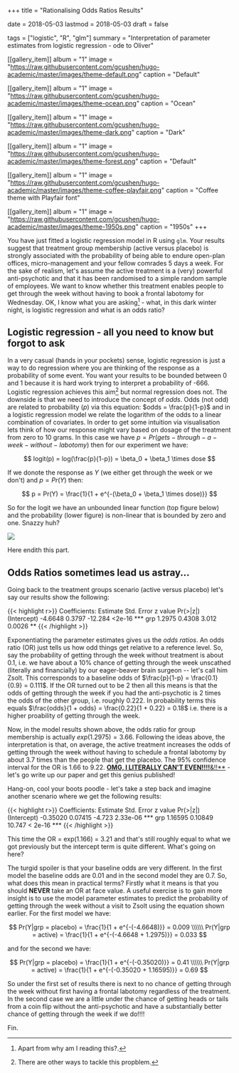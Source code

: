 +++
title = "Rationalising Odds Ratios Results"

date = 2018-05-03
lastmod = 2018-05-03
draft = false


tags = ["logistic", "R", "glm"]
summary = "Interpretation of parameter estimates from logistic regression - ode to Oliver"


[[gallery_item]]
album = "1"
image = "https://raw.githubusercontent.com/gcushen/hugo-academic/master/images/theme-default.png"
caption = "Default"

[[gallery_item]]
album = "1"
image = "https://raw.githubusercontent.com/gcushen/hugo-academic/master/images/theme-ocean.png"
caption = "Ocean"

[[gallery_item]]
album = "1"
image = "https://raw.githubusercontent.com/gcushen/hugo-academic/master/images/theme-dark.png"
caption = "Dark"

[[gallery_item]]
album = "1"
image = "https://raw.githubusercontent.com/gcushen/hugo-academic/master/images/theme-forest.png"
caption = "Default"

[[gallery_item]]
album = "1"
image = "https://raw.githubusercontent.com/gcushen/hugo-academic/master/images/theme-coffee-playfair.png"
caption = "Coffee theme with Playfair font"

[[gallery_item]]
album = "1"
image = "https://raw.githubusercontent.com/gcushen/hugo-academic/master/images/theme-1950s.png"
caption = "1950s"
+++


You have just fitted a logistic regression model in R using `glm`. Your results suggest that treatment group membership (active versus placebo) is strongly associated with the probability of being able to endure open-plan offices, micro-management and your fellow comrades 5 days a week. For the sake of realism, let's assume the active treatment is a (very) powerful anti-psychotic and that it has been randomised to a simple random sample of employees. We want to know whether this treatment enables people to get through the week without having to book a frontal labotomy for Wednesday. OK, I know what you are asking[^1] - what, in this dark winter night, is logistic regression and what is an odds ratio? 

## Logistic regression - all you need to know but forgot to ask

In a very casual (hands in your pockets) sense, logistic regression is just a way to do regression where you are thinking of the response as a probability of some event. You want your results to be bounded between 0 and 1 because it is hard work trying to interpret a probability of -666. Logistic regression achieves this aim[^2] but normal regression does not. The downside is that we need to introduce the concept of *odds*. Odds (not odd) are related to probability ($p$) via this equation: $odds = \frac{p}{1-p}$ and in a logistic regression model we relate the logarithm of the odds to a linear combination of covariates. In order to get some intuition via visualisation lets think of how our response might vary based on dosage of the treatment from zero to 10 grams. In this case we have $p = Pr(gets-through-a-week-without-labotomy)$ then for our experiment we have:

$$
logit(p) = log(\frac{p}{1-p}) = \beta_0 + \beta_1 \times dose
$$

If we donote the response as $Y$ (we either get through the week or we don't) and $p = Pr(Y)$ then:

$$
p = Pr(Y) = \frac{1}{1 + e^{-(\beta_0 + \beta_1 \times dose)}}
$$ 

So for the logit we have an unbounded linear function (top figure below) and the probability (lower figure) is non-linear that is bounded by zero and one. Snazzy huh?

![](/media/logisORBig01.png)

Here endith this part.

## Odds Ratios sometimes lead us astray...

Going back to the treatment groups scenario (active versus placebo) let's say our results show the following:

{{< highlight r>}}
Coefficients:
            Estimate Std. Error z value Pr(>|z|)    
(Intercept)  -4.6648     0.3797 -12.284   <2e-16 ***
grp           1.2975     0.4308   3.012   0.0026 ** 
{{< /highlight >}}

Exponentiating the parameter estimates gives us the *odds ratios*. An odds ratio (OR) just tells us how odd things get relative to a reference level. So, say the probability of getting through the week without treatment is about 0.1, i.e. we have about a 10% chance of getting through the week unscathed (literally and financially) by our eager-beaver brain surgeon -- let's call him Zsolt. This corresponds to a baseline odds of $\frac{p}{1-p} = \frac{0.1}{0.9} = 0.111$. If the OR turned out to be 2 then all this means is that the odds of getting through the week if you had the anti-psychotic is 2 times the odds of the other group, i.e. roughly 0.222. In probability terms this equals $\frac{odds}{1 + odds} = \frac{0.22}{1 + 0.22} = 0.18$ i.e. there is a higher proability of getting through the week.

Now, in the model results shown above, the odds ratio for group membership is actually $exp(1.2975) = 3.66$. Following the ideas above, the interpretation is that, on average, the active treatment increases the odds of getting through the week without having to schedule a frontal labotomy by about 3.7 times than the people that get the placebo. The 95% confidence interval for the OR is 1.66 to 9.22. [**OMG, I LITERALLY CAN'T EVEN!!!!**&!!**](https://www.youtube.com/watch?v=8ruJBKFrRCk) - let's go write up our paper and get this genius published!

Hang-on, cool your boots poodle - let's take a step back and imagine another scenario where we get the following results:

{{< highlight r>}}
Coefficients:
            Estimate Std. Error z value Pr(>|z|)    
(Intercept) -0.35020    0.07415  -4.723 2.33e-06 ***
grp          1.16595    0.10849  10.747  < 2e-16 *** 
{{< /highlight >}}

This time the OR = exp(1.166) = 3.21 and that's still roughly equal to what we got previously but the intercept term is quite different. What's going on here?

The turgid spoiler is that your baseline odds are very different. In the first model the baseline odds are 0.01 and in the second model they are 0.7. So, what does this mean in practical terms? Firstly what it means is that you should **NEVER** take an OR at face value. A useful exercise is to gain more insight is to use the model parameter estimates to predict the probability of getting through the week without a visit to Zsolt using the equation shown earlier. For the first model we have: 

$$
Pr(Y|grp = placebo) = \frac{1}{1 + e^{-(-4.6648)}} = 0.009 \\\\\\
Pr(Y|grp = active) = \frac{1}{1 + e^{-(-4.6648 + 1.2975)}} = 0.033
$$ 

and for the second we have:

$$
Pr(Y|grp = placebo) = \frac{1}{1 + e^{-(-0.35020)}} = 0.41 \\\\\\
Pr(Y|grp = active) = \frac{1}{1 + e^{-(-0.35020 + 1.16595)}} = 0.69
$$ 

So under the first set of results there is next to no chance of getting through the week without first having a frontal labotomy regardless of the treatment. In the second case we are a little under the chance of getting heads or tails from a coin flip without the anti-psychotic and have a substantially better chance of getting through the week if we do!!!!

Fin.



[^1]: Apart from why am I reading this?.
[^2]: There are other ways to tackle this propblem.